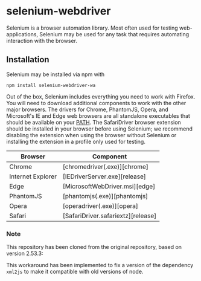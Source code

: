 # selenium-webdriver

Selenium is a browser automation library. Most often used for testing
web-applications, Selenium may be used for any task that requires automating
interaction with the browser.

## Installation

Selenium may be installed via npm with

    npm install selenium-webdriver-wa

Out of the box, Selenium includes everything you need to work with Firefox. You
will need to download additional components to work with the other major
browsers. The drivers for Chrome, PhantomJS, Opera, and Microsoft's IE and Edge
web browsers are all standalone executables that should be available on your
[PATH](http://en.wikipedia.org/wiki/PATH_%28variable%29). The SafariDriver
browser extension should be installed in your browser before using Selenium; we
recommend disabling the extension when using the browser without Selenium or
installing the extension in a profile only used for testing.

| Browser           | Component                          |
| ----------------- | ---------------------------------- |
| Chrome            | [chromedriver(.exe)][chrome]       |
| Internet Explorer | [IEDriverServer.exe][release]      |
| Edge              | [MicrosoftWebDriver.msi][edge]     |
| PhantomJS         | [phantomjs(.exe)][phantomjs]       |
| Opera             | [operadriver(.exe)][opera]         |
| Safari            | [SafariDriver.safariextz][release] |

### Note

This repository has been cloned from the original repository, based on version 2.53.3:

This workaround has been implemented to fix a version of the dependency
`xml2js` to make it compatible with old versions of node.